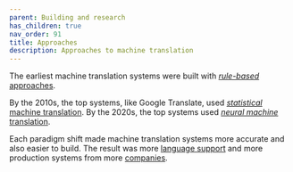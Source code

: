 ```yaml
---
parent: Building and research
has_children: true
nav_order: 91
title: Approaches
description: Approaches to machine translation
---
```


The earliest machine translation systems were built with [*rule-based* approaches](rule-based-machine-translation.md).

By the 2010s, the top systems, like Google Translate, used [*statistical* machine translation](statistical-machine-translation.md).  By the 2020s, the top systems used [*neural machine* translation](neural-machine-translation.md).

Each paradigm shift made machine translation systems more accurate and also easier to build.  The result was more [language support](/languages/languages.md) and more production systems from more [companies](/organisations/companies.md).
